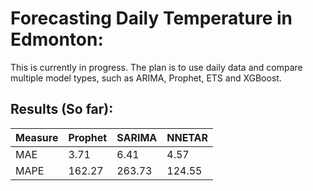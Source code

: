 # Forecasting Daily Temperature in Edmonton:

This is currently in progress. The plan is to use daily data and compare multiple model types, such as ARIMA, Prophet, ETS and XGBoost. 

## Results (So far):

|  Measure | Prophet | SARIMA | NNETAR |
| ----- | ------- | ------ | ---- |
| MAE | 3.71 | 6.41 | 4.57 |
| MAPE | 162.27 | 263.73 | 124.55 |
